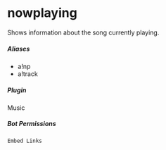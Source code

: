 # nowplaying 

Shows information about the song currently playing.
			

##### Aliases

* a!np
* a!track


##### Plugin
Music


##### Bot Permissions
`Embed Links`